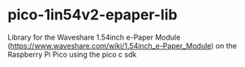 # pico-1in54v2-epaper-lib
Library for the Waveshare 1.54inch e-Paper Module (https://www.waveshare.com/wiki/1.54inch_e-Paper_Module) on the Raspberry Pi Pico using the pico c sdk
